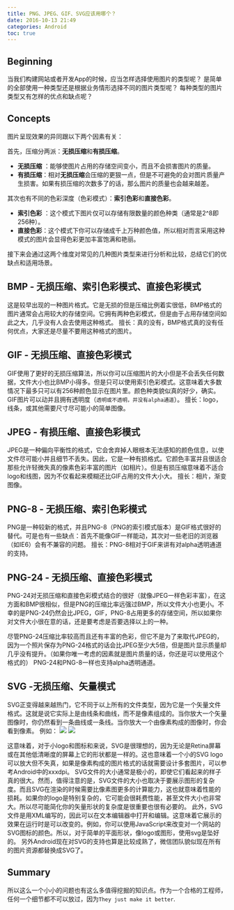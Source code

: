 ```yaml
---
title: PNG、JPEG、GIF、SVG应该用哪个？
date: 2016-10-13 21:49
categories: Android
toc: true
---
```

## Beginning
当我们构建网站或者开发App的时候，应当怎样选择使用图片的类型呢？
是简单的全部使用一种类型还是根据业务情形选择不同的图片类型呢？
每种类型的图片类型又有怎样的优点和缺点呢？
<!--more-->
## Concepts
图片呈现效果的异同跟以下两个因素有关：

首先，压缩分两派：**无损压缩**和**有损压缩**。
- **无损压缩** ：能够使图片占用的存储空间变小，而且不会损害图片的质量。
- **有损压缩**：相对**无损压缩**会压缩的更狠一点，但是不可避免的会对图片质量产生损害。如果有损压缩的次数多了的话，那么图片的质量也会越来越差。

其次也有不同的色彩深度（色彩模式）：**索引色彩**和**直接色彩**。
- **索引色彩** ：这个模式下图片仅可以存储有限数量的颜色种类（通常是2^8即256种）。
- **直接色彩**：这个模式下你可以存储成千上万种颜色值，所以相对而言采用这种模式的图片会显得色彩更加丰富饱满和艳丽。

接下来会通过这两个维度对常见的几种图片类型来进行分析和比较，总结它们的优缺点和适用场景。

## BMP - 无损压缩、索引色彩模式、直接色彩模式
这是较早出现的一种图片格式。它是无损的但是压缩比例着实很低，BMP格式的图片通常会占用较大的存储空间。它拥有两种色彩模式，但是由于占用存储空间如此之大，几乎没有人会去使用这种格式。
擅长：真的没有，BMP格式真的没有任何优点，大家还是尽量不要用这种格式的图片。

## GIF - 无损压缩、直接色彩模式
GIF使用了更好的无损压缩算法，所以你可以压缩图片的大小但是不会丢失任何数据，文件大小也比BMP小得多。但是只可以使用索引色彩模式。这意味着大多数情况下最多只可以有256种颜色显示在图片里。颜色种类貌似真的好少，确实。GIF图片可以动并且拥有透明度（`透明或不透明，并没有alpha通道`）。
擅长：logo，线条，或其他需要尺寸尽可能小的简单图像。

## JPEG - 有损压缩、直接色彩模式
JPEG是一种偏向平衡性的格式，它会舍弃掉人眼根本无法感知的颜色信息，以使文件尽可能小并且细节不丢失。因此，它是一种有损格式。它颜色丰富并且很适合那些允许轻微失真的像素色彩丰富的图片（如相片）。但是有损压缩意味着不适合logo和线图，因为不仅看起来模糊还比GIF占用的文件大小大。
擅长：相片，渐变图像。

## PNG-8 - 无损压缩、索引色彩模式
PNG是一种较新的格式，并且PNG-8（PNG的索引模式版本）是GIF格式很好的替代。可是也有一些缺点：首先不能像GIF一样能动，其次对一些老旧的浏览器（如IE6）会有不兼容的问题。
擅长：PNG-8相对于GIF来讲有对alpha透明通道的支持。

## PNG-24 - 无损压缩、直接色彩模式
PNG-24对无损压缩和直接色彩模式结合的很好（就像JPEG一样色彩丰富），在这方面和BMP很相似，但是PNG的压缩比率远强过BMP，所以文件大小也更小。不幸的是PNG-24仍然会比JPEG，GIF，PNG-8占用更多的存储空间，所以如果你对文件大小很在意的话，还是要考虑是否要选择以上的一种。

尽管PNG-24压缩比率较高而且还有丰富的色彩，但它不是为了来取代JPEG的，因为一个照片保存为PNG-24格式的话会比JPEG至少大5倍，但是图片显示质量却几乎没有提升。（如果你唯一考虑的因素就是图片质量的话，你还是可以使用这个格式的）
PNG-24和PNG-8一样也支持alpha透明通道。

## SVG -无损压缩、矢量模式
SVG正变得越来越热门，它不同于以上所有的文件类型，因为它是一个矢量文件格式。这就是说它实际上是由线条和曲线，而不是像素组成的。当你放大一个矢量图像时，你仍然看到一条曲线或一条线。当你放大一个由像素构成的图像时，你会看到像素。
例如：
![](http://upload-images.jianshu.io/upload_images/174711-a9016bf1f886252a.png?imageMogr2/auto-orient/strip%7CimageView2/2/w/1240)
![](http://upload-images.jianshu.io/upload_images/174711-b2a169cc588490f6.png?imageMogr2/auto-orient/strip%7CimageView2/2/w/1240)

这意味着，对于小logo和图标和来说，SVG是很理想的，因为无论是Retina屏幕或在其他低清晰度的屏幕上它的形状都是一样的。这也意味着一个小的SVG logo可以放大但不失真，如果是像素构成的图片格式的话就需要设计多套图片，可以参考Android中的xxxdpi。
SVG文件的大小通常是极小的，即使它们看起来的样子真的很大。然而，值得注意的是，SVG文件的大小也取决于要展示图形的复杂度。而且SVG在渲染的时候需要比像素图更多的计算能力，这也就意味着性能的损耗。如果你的logo是特别复杂的，它可能会很耗费性能，甚至文件大小也非常大。所以尽可能简化你的矢量形状的复杂度是很重要也很有必要的。
此外，SVG文件是用XML编写的，因此可以在文本编辑器中打开和编辑。这意味着它展示的效果在运行时是可以改变的。例如，你可以使用JavaScript来改变对一个网站的SVG图标的颜色。所以，对于简单的平面形状，像logo或图形，使用svg是坠好的。
另外Android现在对SVG的支持也算是比较成熟了，微信团队貌似现在所有的图片资源都替换成SVG了。

## Summary
所以这么一个小小的问题也有这么多值得挖掘的知识点。作为一个合格的工程师，任何一个细节都不可以放过，因为`They just make it better`.
